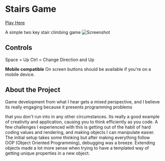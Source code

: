 # Stairs Game

[Play Here](https://jacobgonzalez0.github.io/stairs-game/)

A simple two key stair climbing game
![Screenshot](https://lh3.googleusercontent.com/pw/ACtC-3c0IYVViV_FEuRY5sIq9ArVN1jwQuiPD3kKNSrk4PtGJaFdIARgWYCWTVo_yAzaMkJ2Xx85vFg3zgaNyLsvbqfAPaFLfYCVDO3A6Oa0CYttX1Jvvg7muxybqxa4IBNjs97OPl10YD7E4Uv5wOhUvYA=w728-h578-no?authuser=0)

## Controls
Space = Up
Ctrl = Change Direction and Up

**Mobile compatible**
On screen buttons should be available if you're on a mobile device.

## About the Project
Game development from what I hear gets a mixed perspective, and I believe its really engaging because it presents programming problems

that you don't run into in any other circumstances. Its really a good example of creativity and application, causing you to think efficiently as you code. A few challenges I experienced with this is getting out of the habit of hard coding values and rendering, and making objects I can manipulate easier. The initial setup takes some thinking but after making everything follow OOP (Object Oriented Programming), debugging was a breeze. Extending objects made a lot more sense when trying to have a templated way of getting unique properties in a new object.
